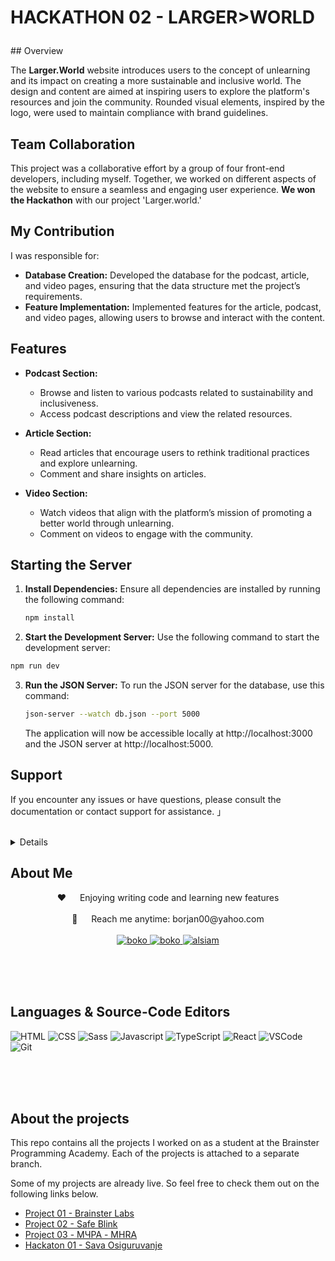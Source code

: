 <h1 text-align="center">
  
HACKATHON 02 - LARGER>WORLD
</h1>
## Overview

The **Larger.World** website introduces users to the concept of unlearning and its impact on creating a more sustainable and inclusive world. The design and content are aimed at inspiring users to explore the platform's resources and join the community. Rounded visual elements, inspired by the logo, were used to maintain compliance with brand guidelines.

## Team Collaboration

This project was a collaborative effort by a group of four front-end developers, including myself. Together, we worked on different aspects of the website to ensure a seamless and engaging user experience. **We won the Hackathon** with our project 'Larger.world.'


## My Contribution

I was responsible for:

- **Database Creation:** Developed the database for the podcast, article, and video pages, ensuring that the data structure met the project’s requirements.
- **Feature Implementation:** Implemented features for the article, podcast, and video pages, allowing users to browse and interact with the content.

## Features

- **Podcast Section:**

  - Browse and listen to various podcasts related to sustainability and inclusiveness.
  - Access podcast descriptions and view the related resources.

- **Article Section:**

  - Read articles that encourage users to rethink traditional practices and explore unlearning.
  - Comment and share insights on articles.

- **Video Section:**
  - Watch videos that align with the platform’s mission of promoting a better world through unlearning.
  - Comment on videos to engage with the community.

## Starting the Server

1. **Install Dependencies:**
   Ensure all dependencies are installed by running the following command:

   ```bash
   npm install
   ```

2. **Start the Development Server:**
   Use the following command to start the development server:

```bash
npm run dev
```

3. **Run the JSON Server:**
   To run the JSON server for the database, use this command:
   ```bash
   json-server --watch db.json --port 5000
   ```
   The application will now be accessible locally at http://localhost:3000 and the JSON server at http://localhost:5000.

## Support

If you encounter any issues or have questions, please consult the documentation or contact support for assistance.
」
<br>
<br>
</samp>

</p>

<details>  
  <ol>
    <li><a href="#about-me">About Me</a></li>
    <li><a href="#languages">Languages & Source-Code Editors</a></li>
    <li><a href="#about-the-project">About the projects</a></li>
  </ol>
</details>

<h2 id="about-me">About Me</h2>

  <p align="center">
 ❤️ &emsp; Enjoying writing code and learning new features<br/><br/>
 📧 &emsp; Reach me anytime: borjan00@yahoo.com<br/><br/>

<a href="https://www.linkedin.com/in/bokonastovski/" target="_blank">
  <img src="https://img.shields.io/badge/LinkedIn-0077B5?style=for-the-badge&logo=linkedin&logoColor=white" alt="boko"/>
 </a>
 <a href="https://www.instagram.com/__boko__/" target="_blank">
  <img src="https://img.shields.io/badge/Instagram-fe4164?style=for-the-badge&logo=instagram&logoColor=white" alt="boko" />
 </a>
 <a href="https://www.facebook.com/boko.nastovski/" target="_blank">
  <img src="https://img.shields.io/badge/Facebook-20BEFF?&style=for-the-badge&logo=facebook&logoColor=white" alt="alsiam"  />
  </a>

</p>

<br/>
<br/>
<br/>

<h2 id="languages">Languages & Source-Code Editors</h2>

![HTML](https://img.shields.io/badge/HTML5-E34F26?style=for-the-badge&logo=html5&logoColor=white)
![CSS](https://img.shields.io/badge/CSS3-1572B6?style=for-the-badge&logo=css3&logoColor=white)
![Sass](https://img.shields.io/badge/Sass-CC6699?style=for-the-badge&logo=sass&logoColor=white)
![Javascript](https://img.shields.io/badge/Javascript-F0DB4F?style=for-the-badge&labelColor=black&logo=javascript&logoColor=F0DB4F)
![TypeScript](https://img.shields.io/badge/TypeScript-007ACC?style=for-the-badge&logo=typescript&logoColor=white)
![React](https://img.shields.io/badge/React-20232A?style=for-the-badge&logo=react&logoColor=61DAFB)
![VSCode](https://img.shields.io/badge/Visual_Studio-0078d7?style=for-the-badge&logo=visual%20studio&logoColor=white)
![Git](https://img.shields.io/badge/Git-F05032?style=for-the-badge&logo=git&logoColor=white)

<br/>
<br/>
<br/>

<h2 id="about-the-project">About the projects</h2>

This repo contains all the projects I worked on as a student at the Brainster Programming Academy. Each of the projects is attached to a separate branch.

Some of my projects are already live. So feel free to check them out on the following links below.

- [Project 01 - Brainster Labs](https://github.com/bokonastovski/Projects/tree/Project01-BrainsterLabs)
- [Project 02 - Safe Blink](https://github.com/bokonastovski/Projects/tree/Project02-SafeBlink)
- [Project 03 - МЧРА - MHRA](https://github.com/bokonastovski/Projects/tree/Project03-MHRA)
- [Hackaton 01 - Sava Osiguruvanje](https://github.com/bokonastovski/Projects/tree/Hackathon01-SavaOsiguruvanje)
